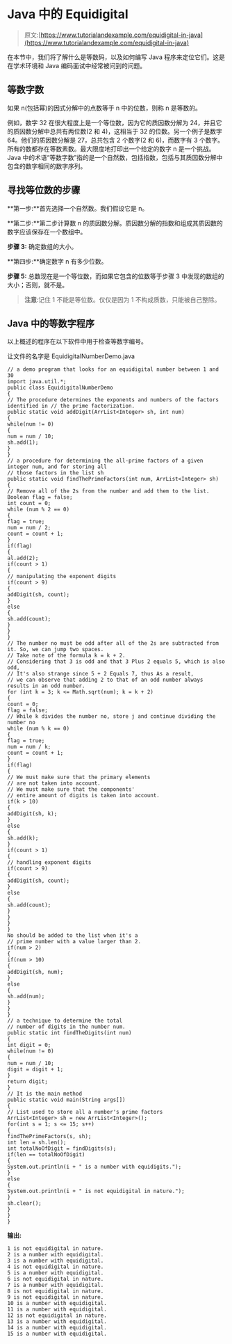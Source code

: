 # Java 中的 Equidigital

> 原文:[https://www.tutorialandexample.com/equidigital-in-java](https://www.tutorialandexample.com/equidigital-in-java)

在本节中，我们将了解什么是等数码，以及如何编写 Java 程序来定位它们。这是在学术环境和 Java 编码面试中经常被问到的问题。

## 等数字数

如果 n(包括幂)的因式分解中的点数等于 n 中的位数，则称 n 是等数的。

例如，数字 32 在很大程度上是一个等位数，因为它的质因数分解为 24，并且它的质因数分解中总共有两位数(2 和 4)，这相当于 32 的位数。另一个例子是数字 64。他们的质因数分解是 27，总共包含 2 个数字(2 和 6)，而数字有 3 个数字。所有的数都存在等数素数。最大限度地打印出一个给定的数字 n 是一个挑战。Java 中的术语“等数字数”指的是一个自然数，包括指数，包括与其质因数分解中包含的数字相同的数字序列。

## 寻找等位数的步骤

**第一步:**首先选择一个自然数。我们假设它是 n。

**第二步:**第二步计算数 n 的质因数分解。质因数分解的指数和组成其质因数的数字应该保存在一个数组中。

**步骤 3:** 确定数组的大小。

**第四步:**确定数字 n 有多少位数。

**步骤 5:** 总数现在是一个等位数，而如果它包含的位数等于步骤 3 中发现的数组的大小；否则，就不是。

> **注意**:记住 1 不能是等位数。仅仅是因为 1 不构成质数，只能被自己整除。

## Java 中的等数字程序

以上概述的程序在以下软件中用于检查等数字编号。

让文件的名字是 EquidigitalNumberDemo.java

```
// a demo program that looks for an equidigital number between 1 and 30
import java.util.*;  
public class EquidigitalNumberDemo   
{  
// The procedure determines the exponents and numbers of the factors identified in // the prime factorization.
public static void addDigit(ArrList<Integer> sh, int num)  
{  
while(num != 0)  
{  
num = num / 10;  
sh.add(1);  
}  
}  
// a procedure for determining the all-prime factors of a given integer num, and for storing all 
// those factors in the list sh
public static void findThePrimeFactors(int num, ArrList<Integer> sh)  
{  
// Remove all of the 2s from the number and add them to the list.
Boolean flag = false;  
int count = 0;  
while (num % 2 == 0)   
{  
flag = true;  
num = num / 2;  
count = count + 1;  
}  
if(flag)  
{  
al.add(2);  
if(count > 1)  
{  
// manipulating the exponent digits
if(count > 9)  
{  
addDigit(sh, count);      
}  
else  
{  
sh.add(count);  
}  
}  
}  
// The number no must be odd after all of the 2s are subtracted from it. So, we can jump two spaces.
// Take note of the formula k = k + 2.
// Considering that 3 is odd and that 3 Plus 2 equals 5, which is also odd,
// It's also strange since 5 + 2 Equals 7, thus As a result, 
// we can observe that adding 2 to that of an odd number always results in an odd number.
for (int k = 3; k <= Math.sqrt(num); k = k + 2)   
{  
count = 0;  
flag = false;  
// While k divides the number no, store j and continue dividing the number no  
while (num % k == 0)   
{  
flag = true;  
num = num / k;  
count = count + 1;  
}  
if(flag)  
{  
// We must make sure that the primary elements 
// are not taken into account. 
// We must make sure that the components' 
// entire amount of digits is taken into account.
if(k > 10)  
{  
addDigit(sh, k);  
}  
else  
{  
sh.add(k);  
}  
if(count > 1)  
{  
// handling exponent digits
if(count > 9)  
{  
addDigit(sh, count);      
}  
else  
{  
sh.add(count);  
}  
}  
}  
}  
No should be added to the list when it's a 
// prime number with a value larger than 2.
if(num > 2)  
{  
if(num > 10)  
{  
addDigit(sh, num);  
}  
else  
{  
sh.add(num);  
}  
}  
}  
// a technique to determine the total 
// number of digits in the number num.
public static int findTheDigits(int num)  
{  
int digit = 0;  
while(num != 0)  
{  
num = num / 10;  
digit = digit + 1;  
}  
return digit;  
}  
// It is the main method  
public static void main(String args[])  
{  
// List used to store all a number's prime factors
ArrList<Integer> sh = new ArrList<Integer>();  
for(int s = 1; s <= 15; s++)  
{  
findThePrimeFactors(s, sh);  
int len = sh.len();  
int totalNoOfDigit = findDigits(s);  
if(len == totalNoOfDigit)  
{  
System.out.println(i + " is a number with equidigits.");      
}  
else  
{  
System.out.println(i + " is not equidigital in nature.");     
}  
sh.clear();  
}  
}  
} 
```

**输出:**

```
1 is not equidigital in nature.
2 is a number with equidigital.
3 is a number with equidigital.
4 is not equidigital in nature.
5 is a number with equidigital.
6 is not equidigital in nature.
7 is a number with equidigital.
8 is not equidigital in nature.
9 is not equidigital in nature.
10 is a number with equidigital.
11 is a number with equidigital.
12 is not equidigital in nature.
13 is a number with equidigital.
14 is a number with equidigital.
15 is a number with equidigital.
```